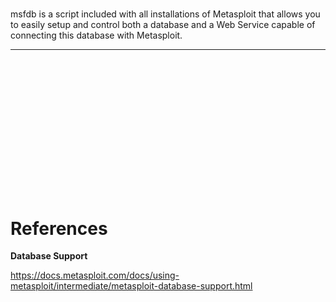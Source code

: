 # 

msfdb is a script included with all installations of Metasploit that allows you to easily setup and control both a database and a Web Service capable of connecting this database with Metasploit.

-------------------------------------------

### 
```sh

```

### 
```sh

```

### 
```sh

```

### 
```sh

```

### 
```sh

```

### 
```sh

```

### 
```sh

```

### 
```sh

```

### 
```sh

```

### 
```sh

```

# References

**Database Support**

https://docs.metasploit.com/docs/using-metasploit/intermediate/metasploit-database-support.html